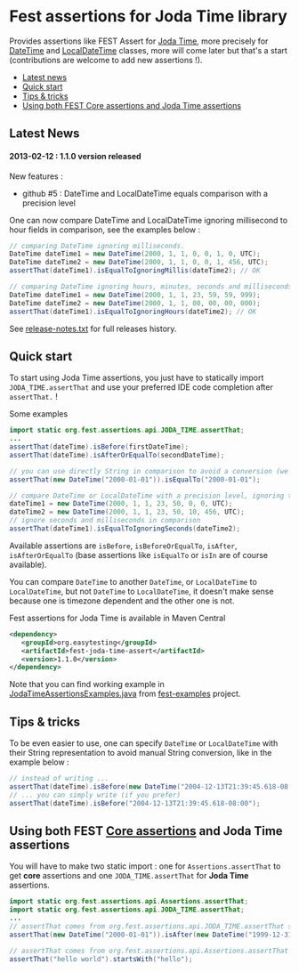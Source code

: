 Fest assertions for Joda Time library
========================================

Provides assertions like FEST Assert for [Joda Time](http://joda-time.sourceforge.net/index.html), more precisely for [DateTime](http://joda-time.sourceforge.net/api-release/org/joda/time/DateTime.html) and [LocalDateTime](http://joda-time.sourceforge.net/api-release/org/joda/time/LocalDateTime.html) classes, more will come later but that's a start (contributions are welcome to add new assertions !).

* [Latest news](#news)
* [Quick start](#quickstart)
* [Tips & tricks](#tip)
* [Using both FEST Core assertions and Joda Time assertions](#core-and-joda-time-assertions)

## <a name="news"/>Latest News

#### 2013-02-12 : 1.1.0 version released

New features :
* github #5 : DateTime and LocalDateTime equals comparison with a precision level

One can now compare DateTime and LocalDateTime ignoring millisecond to hour fields in comparison, see the examples below :

```java
// comparing DateTime ignoring milliseconds.
DateTime dateTime1 = new DateTime(2000, 1, 1, 0, 0, 1, 0, UTC);
DateTime dateTime2 = new DateTime(2000, 1, 1, 0, 0, 1, 456, UTC);
assertThat(dateTime1).isEqualToIgnoringMillis(dateTime2); // OK

// comparing DateTime ignoring hours, minutes, seconds and milliseconds.
DateTime dateTime1 = new DateTime(2000, 1, 1, 23, 59, 59, 999);
DateTime dateTime2 = new DateTime(2000, 1, 1, 00, 00, 00, 000);
assertThat(dateTime1).isEqualToIgnoringHours(dateTime2); // OK
```

See [release-notes.txt](https://raw.github.com/joel-costigliola/fest-joda-time-assert/master/release-notes.txt) for full releases history.


## <a name="quickstart"/>Quick start

To start using Joda Time assertions, you just have to statically import `JODA_TIME.assertThat` and use your preferred IDE code completion after `assertThat.` !

Some examples  

```java
import static org.fest.assertions.api.JODA_TIME.assertThat;
...
assertThat(dateTime).isBefore(firstDateTime);
assertThat(dateTime).isAfterOrEqualTo(secondDateTime);

// you can use directly String in comparison to avoid a conversion (we do that for you)
assertThat(new DateTime("2000-01-01")).isEqualTo("2000-01-01");

// compare DateTime or LocalDateTime with a precision level, ignoring time fields 
dateTime1 = new DateTime(2000, 1, 1, 23, 50, 0, 0, UTC);
dateTime2 = new DateTime(2000, 1, 1, 23, 50, 10, 456, UTC);
// ignore seconds and milliseconds in comparison
assertThat(dateTime1).isEqualToIgnoringSeconds(dateTime2);

```

Available assertions are `isBefore`, `isBeforeOrEqualTo`, `isAfter`, `isAfterOrEqualTo` (base assertions like `isEqualTo` or `isIn` are of course available).

You can compare `DateTime` to another `DateTime`, or `LocalDateTime` to `LocalDateTime`, but not `DateTime` to `LocalDateTime`,
it doesn't make sense because one is timezone dependent and the other one is not.

Fest assertions for Joda Time is available in Maven Central

```xml
<dependency>
   <groupId>org.easytesting</groupId>
   <artifactId>fest-joda-time-assert</artifactId>
   <version>1.1.0</version>
</dependency>
```

Note that you can find working example in [JodaTimeAssertionsExamples.java](https://github.com/joel-costigliola/fest-examples/blob/master/src/main/java/org/fest/assertions/examples/JodaTimeAssertionsExamples.java) from [fest-examples](https://github.com/joel-costigliola/fest-examples/) project.

## <a name="tip"/>Tips & tricks

To be even easier to use, one can specify `DateTime` or `LocalDateTime` with their String representation to avoid manual String conversion, like in the example below :

```java
// instead of writing ...
assertThat(dateTime).isBefore(new DateTime("2004-12-13T21:39:45.618-08:00"));
// ... you can simply write (if you prefer)
assertThat(dateTime).isBefore("2004-12-13T21:39:45.618-08:00");
```

## <a name="core-and-joda-time-assertions"/>Using both FEST [Core assertions](https://github.com/alexruiz/fest-assert-2.x/wiki) and Joda Time assertions

You will have to make two static import : one for `Assertions.assertThat` to get **core** assertions and one `JODA_TIME.assertThat` for **Joda Time** assertions.

```java
import static org.fest.assertions.api.Assertions.assertThat;
import static org.fest.assertions.api.JODA_TIME.assertThat;
...
// assertThat comes from org.fest.assertions.api.JODA_TIME.assertThat static import
assertThat(new DateTime("2000-01-01")).isAfter(new DateTime("1999-12-31"));

// assertThat comes from org.fest.assertions.api.Assertions.assertThat static import
assertThat("hello world").startsWith("hello");
```


